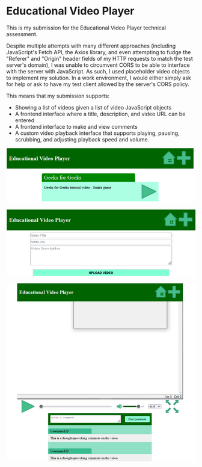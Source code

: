# Educational Video Player

This is my submission for the Educational Video Player technical assessment.

Despite multiple attempts with many different approaches (including JavaScript's Fetch API, the Axios library, and even attempting to fudge the "Referer" and "Origin" header fields of my HTTP requests to match the test server's domain), I was unable to circumvent CORS to be able to interface with the server with JavaScript. As such, I used placeholder video objects to implement my solution. In a work environment, I would either simply ask for help or ask to have my test client allowed by the server's CORS policy.

This means that my submission supports:
- Showing a list of videos given a list of video JavaScript objects
- A frontend interface where a title, description, and video URL can be entered
- A frontend interface to make and view comments
- A custom video playback interface that supports playing, pausing, scrubbing, and adjusting playback speed and volume.

![Video Selector Interface](./submission/Video%20Selector%20Interface.png)

![Video Upload Interface](./submission/Video%20Upload%20Interface.png)

![Video Player Interface](./submission/Video%20Player%20Screenshot.png)